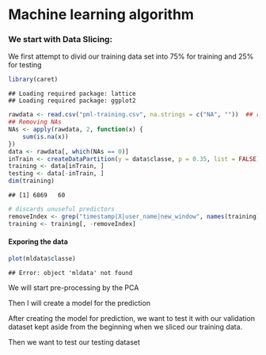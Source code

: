 Machine learning algorithm 
========================================================

### We start with Data Slicing:
We first attempt to divid our training data set into 75% for training and 25% for testing

```r
library(caret)
```

```
## Loading required package: lattice
## Loading required package: ggplot2
```

```r
rawdata <- read.csv("pml-training.csv", na.strings = c("NA", ""))  ## reading data from csv file
## Removing NAs
NAs <- apply(rawdata, 2, function(x) {
    sum(is.na(x))
})
data <- rawdata[, which(NAs == 0)]
inTrain <- createDataPartition(y = data$classe, p = 0.35, list = FALSE)  ## try 0.25 next time
training <- data[inTrain, ]
testing <- data[-inTrain, ]
dim(training)
```

```
## [1] 6869   60
```

```r
# discards unuseful predictors
removeIndex <- grep("timestamp|X|user_name|new_window", names(training))
training <- training[, -removeIndex]
```

#### Exporing the data 

```r
plot(mldata$classe)
```

```
## Error: object 'mldata' not found
```

We will start pre-processing by the PCA


Then I will create a model for the prediction 



After creating the model for prediction, we want to test it with our validation dataset kept aside from the beginning when we sliced our training data.



Then we want to test our testing dataset 


